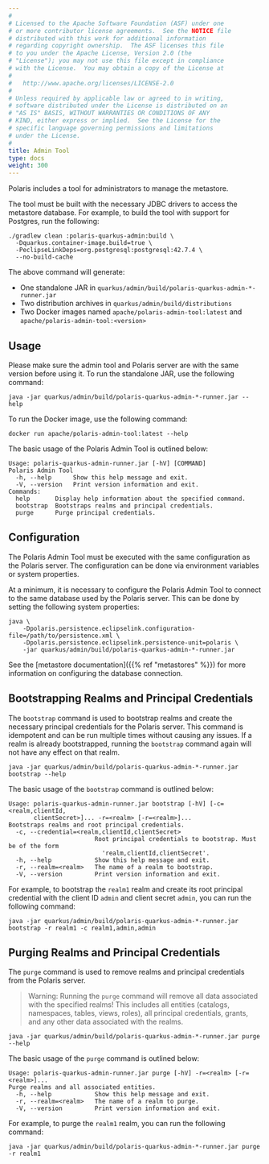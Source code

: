 ```yaml
---
#
# Licensed to the Apache Software Foundation (ASF) under one
# or more contributor license agreements.  See the NOTICE file
# distributed with this work for additional information
# regarding copyright ownership.  The ASF licenses this file
# to you under the Apache License, Version 2.0 (the
# "License"); you may not use this file except in compliance
# with the License.  You may obtain a copy of the License at
#
#   http://www.apache.org/licenses/LICENSE-2.0
#
# Unless required by applicable law or agreed to in writing,
# software distributed under the License is distributed on an
# "AS IS" BASIS, WITHOUT WARRANTIES OR CONDITIONS OF ANY
# KIND, either express or implied.  See the License for the
# specific language governing permissions and limitations
# under the License.
#
title: Admin Tool
type: docs
weight: 300
---
```


Polaris includes a tool for administrators to manage the metastore.

The tool must be built with the necessary JDBC drivers to access the metastore database. For
example, to build the tool with support for Postgres, run the following:

```shell
./gradlew clean :polaris-quarkus-admin:build \
  -Dquarkus.container-image.build=true \
  -PeclipseLinkDeps=org.postgresql:postgresql:42.7.4 \
  --no-build-cache
```

The above command will generate:

- One standalone JAR in `quarkus/admin/build/polaris-quarkus-admin-*-runner.jar`
- Two distribution archives in `quarkus/admin/build/distributions`
- Two Docker images named `apache/polaris-admin-tool:latest` and `apache/polaris-admin-tool:<version>`

## Usage

Please make sure the admin tool and Polaris server are with the same version before using it.
To run the standalone JAR, use the following command:

```shell
java -jar quarkus/admin/build/polaris-quarkus-admin-*-runner.jar --help
```

To run the Docker image, use the following command:

```shell
docker run apache/polaris-admin-tool:latest --help
```

The basic usage of the Polaris Admin Tool is outlined below:

```
Usage: polaris-quarkus-admin-runner.jar [-hV] [COMMAND]
Polaris Admin Tool
  -h, --help      Show this help message and exit.
  -V, --version   Print version information and exit.
Commands:
  help       Display help information about the specified command.
  bootstrap  Bootstraps realms and principal credentials.
  purge      Purge principal credentials.
```

## Configuration

The Polaris Admin Tool must be executed with the same configuration as the Polaris server. The
configuration can be done via environment variables or system properties.

At a minimum, it is necessary to configure the Polaris Admin Tool to connect to the same database
used by the Polaris server. This can be done by setting the following system properties:

```shell
java \
    -Dpolaris.persistence.eclipselink.configuration-file=/path/to/persistence.xml \
    -Dpolaris.persistence.eclipselink.persistence-unit=polaris \
    -jar quarkus/admin/build/polaris-quarkus-admin-*-runner.jar
```

See the [metastore documentation]({{% ref "metastores" %}}) for more information on configuring the
database connection.

## Bootstrapping Realms and Principal Credentials

The `bootstrap` command is used to bootstrap realms and create the necessary principal credentials
for the Polaris server. This command is idempotent and can be run multiple times without causing any
issues. If a realm is already bootstrapped, running the `bootstrap` command again will not have any
effect on that realm.

```shell
java -jar quarkus/admin/build/polaris-quarkus-admin-*-runner.jar bootstrap --help
```

The basic usage of the `bootstrap` command is outlined below:

```
Usage: polaris-quarkus-admin-runner.jar bootstrap [-hV] [-c=<realm,clientId,
       clientSecret>]... -r=<realm> [-r=<realm>]...
Bootstraps realms and root principal credentials.
  -c, --credential=<realm,clientId,clientSecret>
                        Root principal credentials to bootstrap. Must be of the form
                          'realm,clientId,clientSecret'.
  -h, --help            Show this help message and exit.
  -r, --realm=<realm>   The name of a realm to bootstrap.
  -V, --version         Print version information and exit.
```

For example, to bootstrap the `realm1` realm and create its root principal credential with the
client ID `admin` and client secret `admin`, you can run the following command:

```shell
java -jar quarkus/admin/build/polaris-quarkus-admin-*-runner.jar bootstrap -r realm1 -c realm1,admin,admin
```

## Purging Realms and Principal Credentials

The `purge` command is used to remove realms and principal credentials from the Polaris server.

> Warning: Running the `purge` command will remove all data associated with the specified realms!
  This includes all entities (catalogs, namespaces, tables, views, roles), all principal 
  credentials, grants, and any other data associated with the realms.

```shell
java -jar quarkus/admin/build/polaris-quarkus-admin-*-runner.jar purge --help
```

The basic usage of the `purge` command is outlined below:

```
Usage: polaris-quarkus-admin-runner.jar purge [-hV] -r=<realm> [-r=<realm>]...
Purge realms and all associated entities.
  -h, --help            Show this help message and exit.
  -r, --realm=<realm>   The name of a realm to purge.
  -V, --version         Print version information and exit.
```

For example, to purge the `realm1` realm, you can run the following command:

```shell
java -jar quarkus/admin/build/polaris-quarkus-admin-*-runner.jar purge -r realm1
```